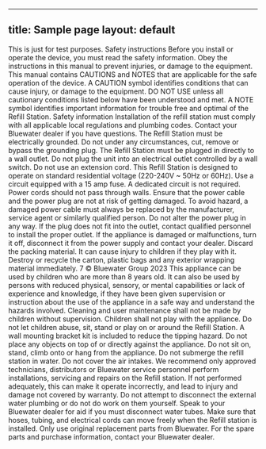 
---
title: Sample page
layout: default
---

This is just for test purposes.
Safety instructions Before you install or operate the device, you must read the safety information. Obey the instructions in this manual to prevent injuries, or damage to the equipment. This manual contains CAUTIONS and NOTES that are applicable for the safe operation of the device. A CAUTION symbol identifies conditions that can cause injury, or damage to the equipment. DO NOT USE unless all cautionary conditions listed below have been understood and met. A NOTE symbol identifies important information for trouble free and optimal of the Refill Station. Safety information Installation of the refill station must comply with all applicable local regulations and plumbing codes. Contact your Bluewater dealer if you have questions. The Refill Station must be electrically grounded. Do not under any circumstances, cut, remove or bypass the grounding plug. The Refill Station must be plugged in directly to a wall outlet. Do not plug the unit into an electrical outlet controlled by a wall switch. Do not use an extension cord. This Refill Station is designed to operate on standard residential voltage (220-240V ~ 50Hz or 60Hz). Use a circuit equipped with a 15 amp fuse. A dedicated circuit is not required. Power cords should not pass through walls. Ensure that the power cable and the power plug are not at risk of getting damaged. To avoid hazard, a damaged power cable must always be replaced by the manufacturer, service agent or similarly qualified person. Do not alter the power plug in any way. If the plug does not fit into the outlet, contact qualified personnel to install the proper outlet. If the appliance is damaged or malfunctions, turn it off, disconnect it from the power supply and contact your dealer. Discard the packing material. It can cause injury to children if they play with it. Destroy or recycle the carton, plastic bags and any exterior wrapping material immediately. 7 © Bluewater Group 2023 This appliance can be used by children who are more than 8 years old. It can also be used by persons with reduced physical, sensory, or mental capabilities or lack of experience and knowledge, if they have been given supervision or instruction about the use of the appliance in a safe way and understand the hazards involved. Cleaning and user maintenance shall not be made by children without supervision. Children shall not play with the appliance. Do not let children abuse, sit, stand or play on or around the Refill Station. A wall mounting bracket kit is included to reduce the tipping hazard. Do not place any objects on top of or directly against the appliance. Do not sit on, stand, climb onto or hang from the appliance. Do not submerge the refill station in water. Do not cover the air intakes. We recommend only approved technicians, distributors or Bluewater service personnel perform installations, servicing and repairs on the Refill station. If not performed adequately, this can make it operate incorrectly, and lead to injury and damage not covered by warranty. Do not attempt to disconnect the external water plumbing or do not do work on them yourself. Speak to your Bluewater dealer for aid if you must disconnect water tubes. Make sure that hoses, tubing, and electrical cords can move freely when the Refill station is installed. Only use original replacement parts from Bluewater. For the spare parts and purchase information, contact your Bluewater dealer. 